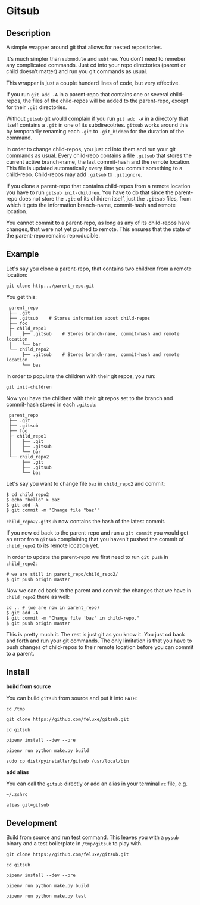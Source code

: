 
# Gitsub

## Description

A simple wrapper around git that allows for nested repositories.

It's much simpler than `submodule` and `subtree`. You don't need to remeber any complicated commands. Just cd into your repo directories (parent or child doesn't matter) and run you git commands as usual.

This wrapper is just a couple hunderd lines of code, but very effective.

If you run `git add -A` in a parent-repo that contains one or several child-repos, the files of the child-repos will be added to the parent-repo, except for their `.git` directories.

Without `gitsub` git would complain if you run `git add -A` in a directory that itself contains a `.git` in one of its subdirecotries. `gitsub` works around this by temporarily renaming each `.git` to `.git_hidden` for the duration of the command.

In order to change child-repos, you just cd into them and run your git commands as usual. Every child-repo contains a file `.gitsub` that stores the current active branch-name, the last commit-hash and the remote location. This file is updated automatically every time you commit something to a child-repo. Child-repos may add `.gitsub` to `.gitignore`.

If you clone a parent-repo that contains child-repos from a remote location you have to run `gitsub init-children`. You have to do that since the parent-repo does not store the `.git` of its children itself, just the `.gitsub` files, from which it gets the information branch-name, commit-hash and remote location.

You cannot commit to a parent-repo, as long as any of its child-repos have changes, that were not yet pushed to remote. This ensures that the state of the parent-repo remains reproducible.


## Example

Let's say you clone a parent-repo, that contains two children from a remote location:

`git clone http.../parent_repo.git`

You get this:

```
 parent_repo
 ├── .git
 ├── .gitsub    # Stores information about child-repos
 ├── foo
 ├─ child_repo1
 │    ├── .gitsub    # Stores branch-name, commit-hash and remote location
 │    └── bar
 └── child_repo2
      ├── .gitsub    # Stores branch-name, commit-hash and remote location
      └── baz

```

In order to populate the children with their git repos, you run:

`git init-children`

Now you have the children with their git repos set to the branch and commit-hash stored in each `.gitsub`:

```
 parent_repo
 ├── .git
 ├── .gitsub
 ├── foo
 ├─ child_repo1
 │    ├── .git
 │    ├── .gitsub
 │    └── bar
 └── child_repo2
      ├── .git
      ├── .gitsub
      └── baz

```

Let's say you want to change file `baz` in `child_repo2` and commit:

```
$ cd child_repo2
$ echo "hello" > baz
$ git add -A
$ git commit -m 'Change file "baz"'
```

`child_repo2/.gitsub` now contains the hash of the latest commit.

If you now cd back to the parent-repo and run a `git commit` you would get an error from `gitsub` complaining that you haven't pushed the commit of `child_repo2` to its remote location yet.

In order to update the parent-repo we first need to run `git push` in `child_repo2`:

```
# we are still in parent_repo/child_repo2/
$ git push origin master
```

Now we can cd back to the parent and commit the changes that we have in `child_repo2` there as well:

```
cd .. # (we are now in parent_repo)
$ git add -A    
$ git commit -m "Change file 'baz' in child-repo."
$ git push origin master
```

This is pretty much it. The rest is just git as you know it. You just cd back and forth and run your git commands. The only limitation is that you have to push changes of child-repos to their remote location before you can commit to a parent.


## Install

**build from source**

You can build `gitsub` from source and put it into `PATH`:

```
cd /tmp

git clone https://github.com/feluxe/gitsub.git

cd gitsub

pipenv install --dev --pre

pipenv run python make.py build

sudo cp dist/pyinstaller/gitsub /usr/local/bin
```

**add alias**

You can call the `gitsub` directly or add an alias in your terminal `rc` file, e.g.

`~/.zshrc`

    alias git=gitsub


## Development

Build from source and run test command. This leaves you with a `pysub` binary and a test boilerplate in `/tmp/gitsub` to play with.

```
git clone https://github.com/feluxe/gitsub.git

cd gitsub

pipenv install --dev --pre

pipenv run python make.py build

pipenv run python make.py test
```
